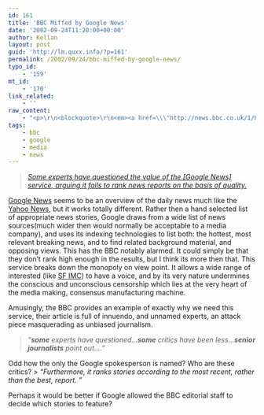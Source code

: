 ```yaml
---
id: 161
title: 'BBC Miffed by Google News'
date: '2002-09-24T11:20:00+00:00'
author: Kellan
layout: post
guid: 'http://lm.quxx.info/?p=161'
permalink: /2002/09/24/bbc-miffed-by-google-news/
typo_id:
    - '159'
mt_id:
    - '170'
link_related:
    - ''
raw_content:
    - "<p>\r\n<blockquote>\r\n<em><a href=\\\"http://news.bbc.co.uk/1/hi/technology/2278042.stm\\\">Some experts have questioned the value of the [Google News] service, arguing it fails to rank news reports on the basis of quality.</a></em>\r\n</blockquote>\r\n\r\n<a href=\\\"http://news.google.com\\\">Google News</a> seems to be an overview of the daily news much like the <a href=\\\"http://news.yahoo.com\\\">Yahoo News</a>, but it works totally different.  Rather then a hand selected list of appropriate news stories, Google draws from a wide list  of news sources(much wider then would normally be acceptable to a media company), and uses its indexing technologies to list both:  the hottest, most relevant breaking news, and to find related background material, and opposing views.\r\n</p>\r\n<p>\r\nThis has the BBC notably alarmed.  It could simply be that they don\\'t rank high enough in the results, but I think its more then that.  This service breaks down the monopoly on view point.  It allows a wide range of interested (like <a href=\\\"http://sf.indymedia.org\\\">SF IMC</a>) to have a voice, and by its very nature undermines the conscious and unconscious censorship which lies at the very heart of the media making, consensus manufacturing machine.\r\n</p>\r\n<p>\r\nAmusingly, the BBC provides an example of exactly why we need this service, their article is full of innuendo, and unnamed experts, an attack piece masquerading as unbiased journalism.\r\n<blockquote><em>\r\n\\\"<b>some</b> experts have questioned...<b>some</b> critics have been less...<b>senior journalists</b> point out....\\\"\r\n</em></blockquote>\r\nOdd how the only the Google spokesperson is named?  Who are these critics?\r\n<blockquote><em>\r\n\\\"Furthermore, it ranks stories according to the most recent, rather than the best, report. \\\"\r\n</em></blockquote>\r\nPerhaps it would be better if Google allowed the BBC editorial staff to decide which stories to feature?\r\n</p>"
tags:
    - bbc
    - google
    - media
    - news
---
```


> *[Some experts have questioned the value of the [Google News] service, arguing it fails to rank news reports on the basis of quality.](http://news.bbc.co.uk/1/hi/technology/2278042.stm)*

[Google News](http://news.google.com) seems to be an overview of the daily news much like the [Yahoo News](http://news.yahoo.com), but it works totally different. Rather then a hand selected list of appropriate news stories, Google draws from a wide list of news sources(much wider then would normally be acceptable to a media company), and uses its indexing technologies to list both: the hottest, most relevant breaking news, and to find related background material, and opposing views. This has the BBC notably alarmed. It could simply be that they don’t rank high enough in the results, but I think its more then that. This service breaks down the monopoly on view point. It allows a wide range of interested (like [SF IMC](http://sf.indymedia.org)) to have a voice, and by its very nature undermines the conscious and unconscious censorship which lies at the very heart of the media making, consensus manufacturing machine.

Amusingly, the BBC provides an example of exactly why we need this service, their article is full of innuendo, and unnamed experts, an attack piece masquerading as unbiased journalism.

> *“**some** experts have questioned…**some** critics have been less…**senior journalists** point out….”*

Odd how the only the Google spokesperson is named? Who are these critics? > *“Furthermore, it ranks stories according to the most recent, rather than the best, report. ”*

Perhaps it would be better if Google allowed the BBC editorial staff to decide which stories to feature? 